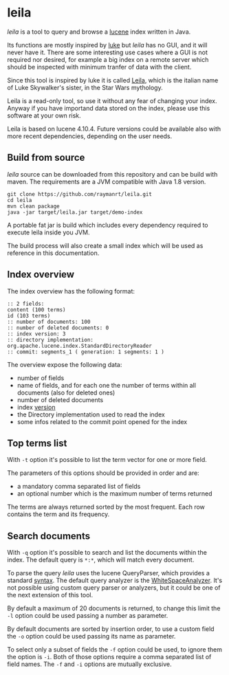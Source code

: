 leila
=====

*leila* is a tool to query and browse a [lucene](https://lucene.apache.org/) index written in Java.

Its functions are mostly inspired by [luke](https://code.google.com/archive/p/luke/) but *leila* has no GUI, and it
will never have it. There are some interesting use cases where a GUI is not required nor desired, for example a big
index on a remote server which should be inspected with minimum tranfer of data with the client.

Since this tool is inspired by luke it is called [Leila](https://it.wikipedia.org/wiki/Principessa_Leila), which is
the italian name of Luke Skywalker's sister, in the Star Wars mythology.

Leila is a read-only tool, so use it without any fear of changing your index. Anyway if you have importand data stored
on the index, please use this software at your own risk.

Leila is based on lucene 4.10.4. Future versions could be available also with more recent dependencies, depending on the
user needs.

Build from source
-----------------

*leila* source can be downloaded from this repository and can be build with maven. The requirements are a JVM compatible
with Java 1.8 version.

```
git clone https://github.com/raymanrt/leila.git
cd leila
mvn clean package
java -jar target/leila.jar target/demo-index
```

A portable fat jar is build which includes every dependency required to execute leila inside you JVM.

The build process will also create a small index which will be used as reference in this documentation.

Index overview
--------------

The index overview has the following format:
```
:: 2 fields:
content (100 terms)
id (103 terms)
:: number of documents: 100
:: number of deleted documents: 0
:: index version: 3
:: directory implementation: org.apache.lucene.index.StandardDirectoryReader
:: commit: segments_1 ( generation: 1 segments: 1 )

```

The overview expose the following data:
* number of fields
* name of fields, and for each one the number of terms within all documents (also for deleted ones)
* number of deleted documents
* index [version](https://lucene.apache.org/core/4_0_0/core/org/apache/lucene/index/DirectoryReader.html#getVersion())
* the Directory implementation used to read the index
* some infos related to the commit point opened for the index

Top terms list
--------------

With `-t` option it's possible to list the term vector for one or more field.

The parameters of this options should be provided in order and are:
* a mandatory comma separated list of fields
* an optional number which is the maximum number of terms returned

The terms are always returned sorted by the most frequent. Each row contains the term and its frequency.


Search documents
----------------

With `-q` option it's possible to search and list the documents within the index.
The default query is `*:*`, which will match every document.

To parse the query *leila* uses the lucene QueryParser, which provides a standard
[syntax](https://lucene.apache.org/core/4_0_0/queryparser/org/apache/lucene/queryparser/classic/package-summary.html#package_description).
The default query analyzer is the [WhiteSpaceAnalyzer](https://lucene.apache.org/core/4_0_0/analyzers-common/org/apache/lucene/analysis/core/WhitespaceAnalyzer.html).
It's not possible using custom query parser or analyzers, but it could be one of the next extension of this tool.

By default a maximum of 20 documents is returned, to change this limit the `-l` option could be used passing a number as
parameter.

By default documents are sorted by insertion order, to use a custom field the `-o` option could be used passing its name
as parameter.

To select only a subset of fields the `-f` option could be used, to ignore them the option is `-i`. Both of those options
require a comma separated list of field names. The `-f` and `-i` options are mutually exclusive.